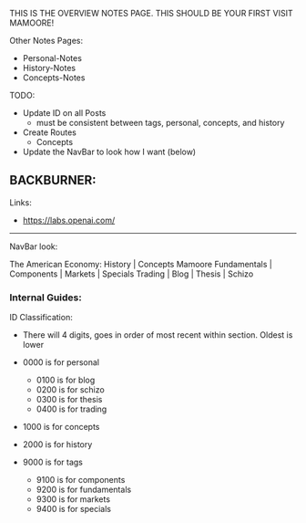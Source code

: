 THIS IS THE OVERVIEW NOTES PAGE. THIS SHOULD BE YOUR FIRST VISIT MAMOORE!

Other Notes Pages:
- Personal-Notes
- History-Notes
- Concepts-Notes

TODO:
- Update ID on all Posts
  - must be consistent between tags, personal, concepts, and history
- Create Routes 
  - Concepts
- Update the NavBar to look how I want (below)

BACKBURNER:
- 

Links:
- https://labs.openai.com/

-----------------------------------------------------------------

NavBar look:

The American Economy: History | Concepts                                                            Mamoore
Fundamentals | Components | Markets | Specials                             Trading | Blog | Thesis | Schizo


### Internal Guides:

ID Classification:
- There will 4 digits, goes in order of most recent within section. Oldest is lower
- 0000 is for personal
  - 0100 is for blog
  - 0200 is for schizo
  - 0300 is for thesis
  - 0400 is for trading
  
- 1000 is for concepts
- 2000 is for history

- 9000 is for tags
  - 9100 is for components
  - 9200 is for fundamentals
  - 9300 is for markets
  - 9400 is for specials